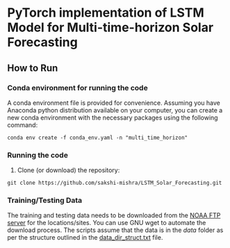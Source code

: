 # PyTorch implementation of LSTM Model for Multi-time-horizon Solar Forecasting

## How to Run
### Conda environment for running the code 
  A conda environment file is provided for convenience. Assuming you have Anaconda python distribution available on your computer, you can create a new conda environment with the necessary packages using the following command:

`conda env create -f conda_env.yaml -n "multi_time_horizon"`
  
### Running the code
  1. Clone (or download) the repository: 
  
  `git clone https://github.com/sakshi-mishra/LSTM_Solar_Forecasting.git`
  

### Training/Testing Data

The training and testing data needs to be downloaded from the [NOAA FTP server](ftp://aftp.cmdl.noaa.gov/data/radiation/surfrad/) for the locations/sites. You can use GNU wget to automate the download process. The scripts assume that the data is in the *data* folder as per the structure outlined in the [data_dir_struct.txt](data_dir_struct.txt) file.

